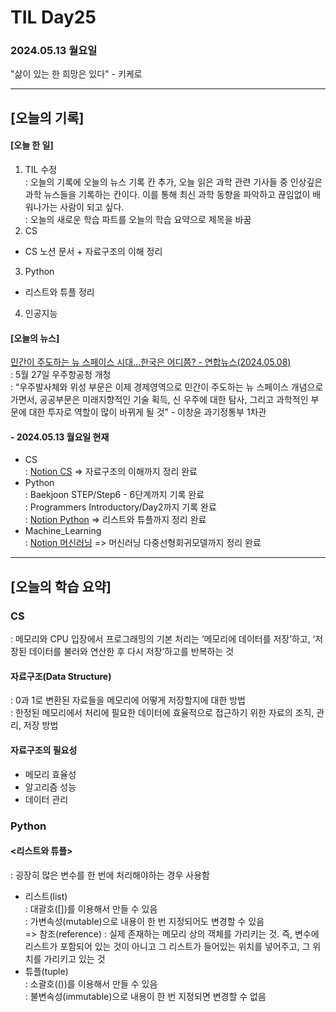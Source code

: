 # TIL Day25
### 2024.05.13 월요일

"삶이 있는 한 희망은 있다" - 키케로

---

## [오늘의 기록]

#### [오늘 한 일]
1. TIL 수정  
: 오늘의 기록에 오늘의 뉴스 기록 칸 추가, 오늘 읽은 과학 관련 기사들 중 인상깊은 과학 뉴스들을 기록하는 칸이다. 이를 통해 최신 과학 동향을 파악하고 끊임없이 배워나가는 사람이 되고 싶다.  
: 오늘의 새로운 학습 파트를 오늘의 학습 요약으로 제목을 바꿈
2. CS
- CS 노션 문서 + 자료구조의 이해 정리
3. Python
- 리스트와 튜플 정리
4. 인공지능

#### [오늘의 뉴스]
[민간이 주도하는 뉴 스페이스 시대...한국은 어디쯤? - 연합뉴스(2024.05.08)](https://www.sciencetimes.co.kr/news/민간이-주도하는-뉴-스페이스-시대한국은-어디쯤/?cat=132)  
: 5월 27일 우주항공청 개청  
: “우주발사체와 위성 부문은 이제 경제영역으로 민간이 주도하는 뉴 스페이스 개념으로 가면서, 공공부문은 미래지향적인 기술 획득, 신 우주에 대한 탐사, 그리고 과학적인 부문에 대한 투자로 역할이 많이 바뀌게 될 것” - 이창윤 과기정통부 1차관


#### - 2024.05.13 월요일 현재
- CS  
: [Notion CS](https://handsome-umbrella-c52.notion.site/CS-5f76d5a2f0e44b53aa08ed8040a913a0?pvs=4) => 자료구조의 이해까지 정리 완료
- Python  
: Baekjoon STEP/Step6 - 6단계까지 기록 완료  
: Programmers Introductory/Day2까지 기록 완료  
: [Notion Python](https://handsome-umbrella-c52.notion.site/Python-6d76c849802f40adb35ca7366565e1e8?pvs=4) => 리스트와 튜플까지 정리 완료
- Machine_Learning  
: [Notion 머신러닝](https://handsome-umbrella-c52.notion.site/a887c58b105a44d287c8f5d045e56f4e?pvs=4) => 머신러닝 다중선형회귀모델까지 정리 완료

---
## [오늘의 학습 요약]
### CS
: 메모리와 CPU 입장에서 프로그래밍의 기본 처리는 ‘메모리에 데이터를 저장’하고, ‘저장된 데이터를 불러와 연산한 후 다시 저장’하고를 반복하는 것  

#### 자료구조(Data Structure)  
: 0과 1로 변환된 자료들을 메모리에 어떻게 저장할지에 대한 방법  
: 한정된 메모리에서 처리에 필요한 데이터에 효율적으로 접근하기 위한 자료의 조직, 관리, 저장 방법

#### 자료구조의 필요성
- 메모리 효율성
- 알고리즘 성능
- 데이터 관리

### Python  
#### <리스트와 튜플>  
: 굉장히 많은 변수를 한 번에 처리해야하는 경우 사용함

- 리스트(list)  
: 대괄호([])를 이용해서 만들 수 있음  
: 가변속성(mutable)으로 내용이 한 번 지정되어도 변경할 수 있음  
    => 참조(reference) : 실제 존재하는 메모리 상의 객체를 가리키는 것. 즉, 변수에 리스트가 포함되어 있는 것이 아니고 그 리스트가 들어있는 위치를 넣어주고, 그 위치를 가리키고 있는 것
- 튜플(tuple)  
: 소괄호(())를 이용해서 만들 수 있음  
: 불변속성(immutable)으로 내용이 한 번 지정되면 변경할 수 없음
